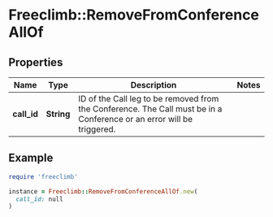 # Freeclimb::RemoveFromConferenceAllOf

## Properties

| Name | Type | Description | Notes |
| ---- | ---- | ----------- | ----- |
| **call_id** | **String** | ID of the Call leg to be removed from the Conference. The Call must be in a Conference or an error will be triggered. |  |

## Example

```ruby
require 'freeclimb'

instance = Freeclimb::RemoveFromConferenceAllOf.new(
  call_id: null
)
```

